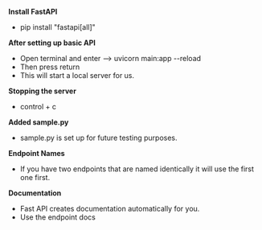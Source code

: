 **Install FastAPI**

- pip install "fastapi[all]"

**After setting up basic API**

- Open terminal and enter --> uvicorn main:app --reload
- Then press return
- This will start a local server for us.

**Stopping the server**

- control + c

**Added sample.py**

- sample.py is set up for future testing purposes.

**Endpoint Names**

- If you have two endpoints that are named identically it will use the first one first.

**Documentation**

- Fast API creates documentation automatically for you.
- Use the endpoint docs
